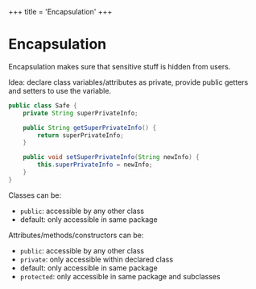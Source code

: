 +++
title = 'Encapsulation'
+++
# Encapsulation
Encapsulation makes sure that sensitive stuff is hidden from users.

Idea: declare class variables/attributes as private, provide public getters and setters to use the variable.

```java
public class Safe {
    private String superPrivateInfo;

    public String getSuperPrivateInfo() {
        return superPrivateInfo;
    }

    public void setSuperPrivateInfo(String newInfo) {
        this.superPrivateInfo = newInfo;
    }
}
```

Classes can be:
- `public`: accessible by any other class
- default: only accessible in same package

Attributes/methods/constructors can be:
- `public`: accessible by any other class
- `private`: only accessible within declared class
- default: only accessible in same package
- `protected`: only accessible in same package and subclasses